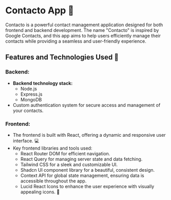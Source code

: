 # Contacto App 📇

Contacto is a powerful contact management application designed for both frontend and backend development. The name "Contacto" is inspired by Google Contacts, and this app aims to help users efficiently manage their contacts while providing a seamless and user-friendly experience.

## Features and Technologies Used 🚀

### Backend:
- **Backend technology stack:**
  - Node.js
  - Express.js
  - MongoDB
- Custom authentication system for secure access and management of your contacts.

### Frontend:
- The frontend is built with React, offering a dynamic and responsive user interface. 💻
- Key frontend libraries and tools used:
  - React Router DOM for efficient navigation.
  - React Query for managing server state and data fetching.
  - Tailwind CSS for a sleek and customizable UI.
  - Shadcn UI component library for a beautiful, consistent design.
  - Context API for global state management, ensuring data is accessible throughout the app.
  - Lucid React Icons to enhance the user experience with visually appealing icons. 🎨
